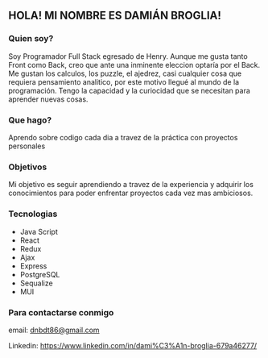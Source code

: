 
<h2>HOLA! MI NOMBRE ES DAMIÁN BROGLIA!</h2>


<h3>Quien soy? </h3>

Soy Programador Full Stack egresado de Henry.
Aunque me gusta tanto Front como Back, creo que ante una inminente eleccion optaría por el Back.
Me gustan los calculos, los puzzle, el ajedrez, casi cualquier cosa que requiera pensamiento analitico, por este motivo 
llegué al mundo de la programación.
Tengo la capacidad y la curiocidad que se necesitan para aprender nuevas cosas.

<h3>Que hago? </h3>
Aprendo sobre codigo cada dia a travez de la práctica con proyectos personales 

<h3>Objetivos </h3>
Mi objetivo es seguir aprendiendo a travez de la experiencia y adquirir los conocimientos para poder enfrentar proyectos 
cada vez mas ambiciosos.

<h3>Tecnologias </h3>

- Java Script
- React
- Redux
- Ajax
- Express
- PostgreSQL
- Sequalize
- MUI

<h3>Para contactarse conmigo </h3>

email: dnbdt86@gmail.com

Linkedin: https://www.linkedin.com/in/dami%C3%A1n-broglia-679a46277/
